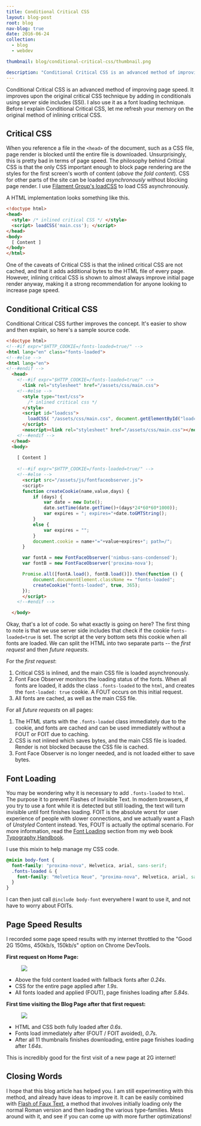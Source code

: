 ```yaml
---
title: Conditional Critical CSS
layout: blog-post
root: blog
nav-blog: true
date: 2016-06-24
collection:
  - blog
  - webdev

thumbnail: blog/conditional-critical-css/thumbnail.png

description: "Conditional Critical CSS is an advanced method of improving page speed. It improves upon the original critical CSS technique by adding in conditionals using server side includes (SSI)."
---
```



Conditional Critical CSS is an advanced method of improving page speed. It improves upon the original critical CSS technique by adding in conditionals using server side includes (SSI). I also use it as a font loading technique. Before I explain Conditional Critical CSS, let me refresh your memory on the original method of inlining critical CSS.

## Critical CSS

When you reference a file in the `<head>` of the document, such as a CSS file, page render is blocked until the entire file is downloaded. Unsurprisingly, this is pretty bad in terms of page speed. The philosophy behind Critical CSS is that the only CSS important enough to block page rendering are the styles for the first screen's worth of content (*above the fold content*). CSS for other parts of the site can be loaded *asynchronously* without blocking page render. I use [Filament Group's loadCSS](https://github.com/filamentgroup/loadCSS) to load CSS asynchronously.


A HTML implementation looks something like this.

```html
<!doctype html>
<head>
  <style> /* inlined critical CSS */ </style>
  <script> loadCSS('main.css'); </script>
</head>
<body>
  [ Content ]
</body>
</html>
````

One of the caveats of Critical CSS is that the inlined critical CSS are not cached, and that it adds additional bytes to the HTML file of every page. However, inlining critical CSS is shown to almost always improve initial page render anyway, making it a strong recommendation for anyone looking to increase page speed.


## Conditional Critical CSS

Conditional Critical CSS further improves the concept. It's easier to show and then explain, so here's a sample source code.

```html
<!doctype html>
<!--#if expr="$HTTP_COOKIE=/fonts-loaded=true/" -->
<html lang="en" class="fonts-loaded">
<!--#else -->
<html lang="en">
<!--#endif -->
  <head> 
    <!--#if expr="$HTTP_COOKIE=/fonts-loaded=true/" -->
      <link rel="stylesheet" href="/assets/css/main.css">
    <!--#else -->
      <style type="text/css">
        /* inlined critical css */
      </style>
      <script id="loadcss">
        loadCSS( "/assets/css/main.css", document.getElementById("loadcss") );
      </script>
      <noscript><link rel="stylesheet" href="/assets/css/main.css"></noscript>
    <!--#endif -->
  </head>
  <body>
    
    [ Content ]
    
    <!--#if expr="$HTTP_COOKIE=/fonts-loaded=true/" -->
    <!--#else -->
      <script src="/assets/js/fontfaceobserver.js">
      <script>
      function createCookie(name,value,days) {
          if (days) {
              var date = new Date();
              date.setTime(date.getTime()+(days*24*60*60*1000));
              var expires = "; expires="+date.toGMTString();
          } 
          else {
              var expires = "";
          }
          document.cookie = name+"="+value+expires+"; path=/";
      }

      var fontA = new FontFaceObserver('nimbus-sans-condensed');
      var fontB = new FontFaceObserver('proxima-nova');

      Promise.all([fontA.load(), fontB.load()]).then(function () {
          document.documentElement.className += "fonts-loaded";
          createCookie("fonts-loaded", true, 365);
      });
      </script>
    <!--#endif -->

  </body>
```


Okay, that's a lot of code. So what exactly is going on here? The first thing to note is that we use server side includes that check if the cookie `fonts-loaded=true` is set. The script at the very bottom sets this cookie when all fonts are loaded. We can split the HTML into two separate parts -- the *first request* and then *future requests*.

For the *first request*:

1. Critical CSS is inlined, and the main CSS file is loaded asynchronously.
2. Font Face Observer monitors the loading status of the fonts. When all fonts are loaded, it adds the class `.fonts-loaded` to the `html`, and creates the `font-loaded: true` cookie. A FOUT occurs on this initial request.
3. All fonts are cached, as well as the main CSS file.

For all *future requests* on all pages:

1. The HTML starts with the `.fonts-loaded` class immediately due to the cookie, and fonts are cached and can be used immediately without a FOUT or FOIT due to caching.
2. CSS is not inlined which saves bytes, and the main CSS file is loaded. Render is not blocked because the CSS file is cached.
3. Font Face Observer is no longer needed, and is not loaded either to save bytes.


## Font Loading

You may be wondering why it is necessary to add `.fonts-loaded` to `html`. The purpose it to prevent Flashes of Invisible Text. In modern browsers, if you try to use a font while it is detected but still loading, the text will turn invisible until font finishes loading. FOIT is the absolute worst for user experience of people with slower connections, and we actually want a Flash of *Unstyled* Content instead. Yes, FOUT is actually the optimal scenario. For more information, read the [Font Loading](http://typographyhandbook.com/#font-loading) section from my web book [Typography Handbook](http://typographyhandbook.com/).


I use this mixin to help manage my CSS code. 

```scss
@mixin body-font {
  font-family: "proxima-nova", Helvetica, arial, sans-serif;
  .fonts-loaded & {
    font-family: "Helvetica Neue", "proxima-nova", Helvetica, arial, sans-serif;
  }  
}
```


I can then just call `@include body-font` everywhere I want to use it, and not have to worry about FOITs.


## Page Speed Results


I recorded some page speed results with my internet throttled to the "Good 2G 150ms, 450kb/s, 150kb/s" option on Chrome DevTools.

**First request on Home Page:**

<figure>
<img src="/assets/images/blog/conditional-critical-css/first.jpg">
</figure>


* Above the fold content loaded with fallback fonts after *0.24s*. 
* CSS for the entire page applied after *1.9s*.
* All fonts loaded and applied (FOUT), page finishes loading after *5.84s*.

**First time visiting the Blog Page after that first request:**

<figure>
<img src="/assets/images/blog/conditional-critical-css/second.jpg">
</figure>

* HTML and CSS both fully loaded after *0.6s*. 
* Fonts load immediately after (FOUT / FOIT avoided), *0.7s*.
* After all 11 thumbnails finishes downloading, entire page finishes loading after *1.64s*.

This is incredibly good for the first visit of a new page at 2G internet!

## Closing Words

I hope that this blog article has helped you. I am still experimenting with this method, and already have ideas to improve it. It can be easily combined with [Flash of Faux Text](https://www.zachleat.com/web/foft/), a method that involves initially loading only the normal Roman version and then loading the various type-families. Mess around with it, and see if you can come up with more further optimizations!